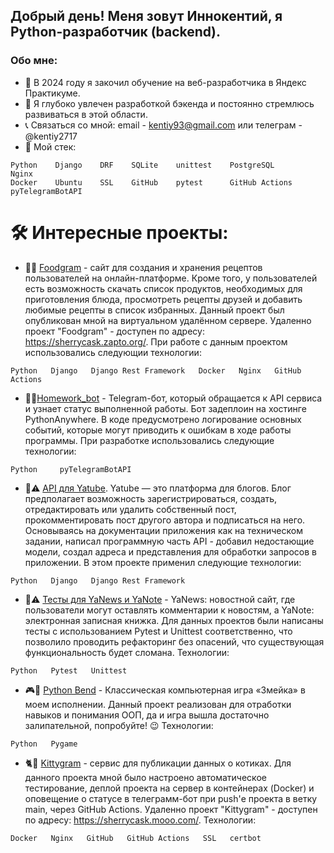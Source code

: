 ## Добрый день! Меня зовут Иннокентий, я Python-разработчик (backend).

### Обо мне:

* 🌱 В 2024 году я закочил обучение на веб-разработчика в Яндекс Практикуме. 
* 🔭 Я глубоко увлечен разработкой бэкенда и постоянно стремлюсь развиваться в этой области.
* 📞 Связаться со мной: email - kentiy93@gmail.com или телеграм - @kentiy2717
* 🦾 Мой стек:
```
Python    Django    DRF    SQLite    unittest    PostgreSQL        Nginx
Docker    Ubuntu    SSL    GitHub    pytest      GitHub Actions    pyTelegramBotAPI  
```
# 🛠 Интересные проекты:
* 🍔🔪 [Foodgram](https://github.com/Kentiy2717/foodgram) - сайт для создания и хранения рецептов пользователей на онлайн-платформе. Кроме того, у пользователей есть возможность скачать список продуктов, необходимых для приготовления блюда, просмотреть рецепты друзей и добавить любимые рецепты в список избранных. Данный проект был опубликован мной на виртуальном удалённом сервере. Удаленно проект "Foodgram" - доступен по адресу: https://sherrycask.zapto.org/. При работе с данным проектом использовались следующии технологии:
```
Python   Django   Django Rest Framework   Docker   Nginx   GitHub Actions
```
* 💼📝[Homework_bot](https://github.com/Kentiy2717/homework_bot) - Telegram-бот, который обращается к API сервиса и узнает статус выполненной работы. Бот задеплоин на хостинге PythonAnywhere. В коде предусмотрено логирование основных событий, которые могут приводить к ошибкам в ходе работы программы. При разработке использовались следующие технологии:
```
Python     pyTelegramBotAPI
```
* 🧨⚠️ [API для Yatube](https://github.com/Kentiy2717/api_final_yatube). Yatube — это платформа для блогов. Блог предполагает возможность зарегистрироваться, создать, отредактировать или удалить собственный пост, прокомментировать пост другого автора и подписаться на него. Основываясь на документации приложения как на техническом задании, написал программную часть API - добавил недостающие модели, создал адреса и представления для обработки запросов в приложении. В этом проекте применил следующие технологии:
```
Python   Django   Django Rest Framework
```
* 🧨⚠️ [Тесты для YaNews и YaNote](https://github.com/Kentiy2717/django_testing) - YaNews: новостной сайт, где пользователи могут оставлять комментарии к новостям, а YaNote: электронная записная книжка. Для данных проектов были написаны тесты с использованием Pytest и Unittest соответственно, что позволило проводить рефакторинг без опасений, что существующая функциональность будет сломана. Технологии:
```
Python   Pytest   Unittest
```
* 🎮🐍 [Python Bend](https://github.com/Kentiy2717/the_snake) - Классическая компьютерная игра «Змейка» в моем исполнении. Данный проект реализован для отработки навыков и понимания ООП, да и игра вышла достаточно залипательной, попробуйте! 😉 Технологии:
```
Python   Pygame
```
* 🐈🐾 [Kittygram](https://github.com/Kentiy2717/kittygram_final) - сервис для публикации данных о котиках. Для данного проекта мной было настроено автоматическое тестирование, деплой проекта на сервер в контейнерах (Docker) и оповещение о статусе в телеграмм-бот при push'е проекта в ветку main, через GitHub Actions. Удаленно проект "Kittygram" - доступен по адресу: https://sherrycask.mooo.com/. Технологии:
```
Docker   Nginx   GitHub   GitHub Actions   SSL   certbot
```


<!--
**Kentiy2717/Kentiy2717** is a ✨ _special_ ✨ repository because its `README.md` (this file) appears on your GitHub profile.

Here are some ideas to get you started:

- 🔭 I’m currently working on ...
- 🌱 I’m currently learning ...
- 👯 I’m looking to collaborate on ...
- 🤔 I’m looking for help with ...
- 💬 Ask me about ...
- 📫 How to reach me: ...
- 😄 Pronouns: ...
- ⚡ Fun fact: ...
-->

